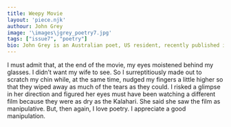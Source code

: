 ```yaml
---
title: Weepy Movie
layout: 'piece.njk'
authour: John Grey
image: '\images\jgrey_poetry7.jpg'
tags: ["issue7", "poetry"]
bio: John Grey is an Australian poet, US resident, recently published in Sheepshead Review, Stand, Poetry Salzburg Review and Hollins Critic. Latest books, “Leaves On Pages” “Memory Outside The Head” and “Guest Of Myself” are available through Amazon. Work upcoming in Ellipsis, Blueline and International Poetry Review.
---
```

I must admit that,
at the end of the movie,
my eyes moistened
behind my glasses.
I didn’t want my wife to see.
So I surreptitiously
made out to scratch my chin
while, at the same time,
nudged my fingers a little higher
so that they wiped away
as much of the tears as they could.
I risked a glimpse in her direction
and figured her eyes must
have been watching a different film
because they were as dry
as the Kalahari.
She said she saw the film
as manipulative.
But, then again, I love poetry.
I appreciate a good manipulation.